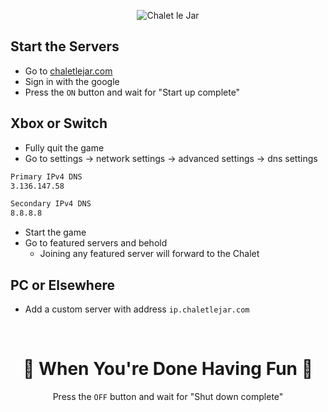<div align="center">

![Chalet le Jar](docs/client/public/assets/social.png)

</div>

## Start the Servers

- Go to [chaletlejar.com](https://chaletlejar.com)
- Sign in with the google
- Press the `ON` button and wait for "Start up complete"

## Xbox or Switch

- Fully quit the game
- Go to settings -> network settings -> advanced settings -> dns settings

```sh
Primary IPv4 DNS
3.136.147.58
```

```sh
Secondary IPv4 DNS
8.8.8.8
```

- Start the game
- Go to featured servers and behold
  - Joining any featured server will forward to the Chalet

## PC or Elsewhere

- Add a custom server with address `ip.chaletlejar.com`

<br/>

<div align="center">

# 🦄 When You're Done Having Fun 🦄

Press the `OFF` button and wait for "Shut down complete"

</div>
